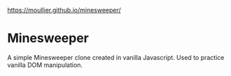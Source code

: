 https://moullier.github.io/minesweeper/

# Minesweeper

A simple Minesweeper clone created in vanilla Javascript.  Used to practice vanilla DOM manipulation.
